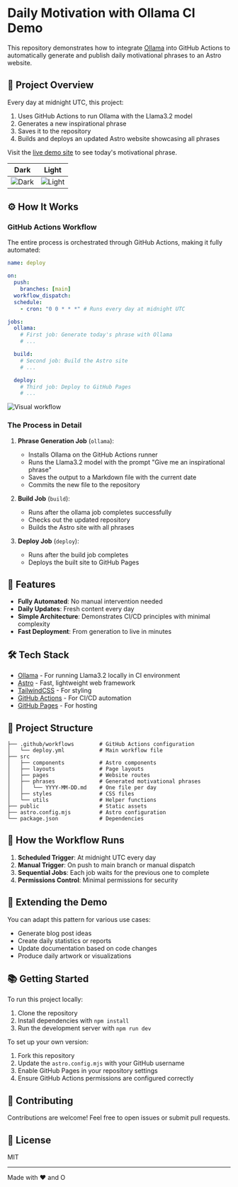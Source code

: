 # Daily Motivation with Ollama CI Demo

This repository demonstrates how to integrate [Ollama](https://ollama.com/) into GitHub Actions to automatically generate and publish daily motivational phrases to an Astro website.

## 🌟 Project Overview

Every day at midnight UTC, this project:

1. Uses GitHub Actions to run Ollama with the Llama3.2 model
2. Generates a new inspirational phrase
3. Saves it to the repository
4. Builds and deploys an updated Astro website showcasing all phrases

Visit the [live demo site](https://emasuriano.github.io/ollama-ci-demo) to see today's motivational phrase.

| Dark                                                                                     | Light                                                                                     |
| ---------------------------------------------------------------------------------------- | ----------------------------------------------------------------------------------------- |
| ![Dark](https://github.com/user-attachments/assets/6e258cdd-4b4f-497d-a925-17f3b1a062bc) | ![Light](https://github.com/user-attachments/assets/07323868-7446-47ef-a627-c90426e79e9c) |

## ⚙️ How It Works

### GitHub Actions Workflow

The entire process is orchestrated through GitHub Actions, making it fully automated:

```yml
name: deploy

on:
  push:
    branches: [main]
  workflow_dispatch:
  schedule:
    - cron: "0 0 * * *" # Runs every day at midnight UTC

jobs:
  ollama:
    # First job: Generate today's phrase with Ollama
    # ...

  build:
    # Second job: Build the Astro site
    # ...

  deploy:
    # Third job: Deploy to GitHub Pages
    # ...
```

![Visual workflow](https://github.com/user-attachments/assets/5ebba5fe-4a77-4375-8a43-b5946dab0475)

### The Process in Detail

1. **Phrase Generation Job** (`ollama`):

   - Installs Ollama on the GitHub Actions runner
   - Runs the Llama3.2 model with the prompt "Give me an inspirational phrase"
   - Saves the output to a Markdown file with the current date
   - Commits the new file to the repository

2. **Build Job** (`build`):

   - Runs after the ollama job completes successfully
   - Checks out the updated repository
   - Builds the Astro site with all phrases

3. **Deploy Job** (`deploy`):
   - Runs after the build job completes
   - Deploys the built site to GitHub Pages

## 🚀 Features

- **Fully Automated**: No manual intervention needed
- **Daily Updates**: Fresh content every day
- **Simple Architecture**: Demonstrates CI/CD principles with minimal complexity
- **Fast Deployment**: From generation to live in minutes

## 🛠️ Tech Stack

- [Ollama](https://ollama.com/) - For running Llama3.2 locally in CI environment
- [Astro](https://astro.build/) - Fast, lightweight web framework
- [TailwindCSS](https://tailwindcss.com/) - For styling
- [GitHub Actions](https://github.com/features/actions) - For CI/CD automation
- [GitHub Pages](https://pages.github.com/) - For hosting

## 📁 Project Structure

```
├── .github/workflows        # GitHub Actions configuration
│   └── deploy.yml           # Main workflow file
├── src
│   ├── components           # Astro components
│   ├── layouts              # Page layouts
│   ├── pages                # Website routes
│   ├── phrases              # Generated motivational phrases
│   │   └── YYYY-MM-DD.md    # One file per day
│   ├── styles               # CSS files
│   └── utils                # Helper functions
├── public                   # Static assets
├── astro.config.mjs         # Astro configuration
└── package.json             # Dependencies
```

## 🔄 How the Workflow Runs

1. **Scheduled Trigger**: At midnight UTC every day
2. **Manual Trigger**: On push to main branch or manual dispatch
3. **Sequential Jobs**: Each job waits for the previous one to complete
4. **Permissions Control**: Minimal permissions for security

## 🧩 Extending the Demo

You can adapt this pattern for various use cases:

- Generate blog post ideas
- Create daily statistics or reports
- Update documentation based on code changes
- Produce daily artwork or visualizations

## 📚 Getting Started

To run this project locally:

1. Clone the repository
2. Install dependencies with `npm install`
3. Run the development server with `npm run dev`

To set up your own version:

1. Fork this repository
2. Update the `astro.config.mjs` with your GitHub username
3. Enable GitHub Pages in your repository settings
4. Ensure GitHub Actions permissions are configured correctly

## 🤝 Contributing

Contributions are welcome! Feel free to open issues or submit pull requests.

## 📝 License

MIT

---

Made with ❤️ and O
